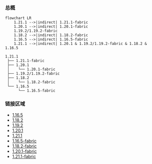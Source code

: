 ### 总概

```mermaid
flowchart LR
    1.21.1 -->|indirect| 1.21.1-fabric
    1.20.1 -->|indirect| 1.20.1-fabric
    1.19.2/1.19.2-fabric
    1.18.2 -->|indirect| 1.18.2-fabric
    1.16.5 -->|indirect| 1.16.5-fabric
    1.21.1 -->|indirect| 1.20.1 & 1.19.2/1.19.2-fabric & 1.18.2 & 1.16.5
```

```
1.21.1
 ├── 1.21.1-fabric
 ├── 1.20.1
 │    └── 1.20.1-fabric
 ├── 1.19.2/1.19.2-fabric
 ├── 1.18.2
 │    └── 1.18.2-fabric
 └── 1.16.5
      └── 1.16.5-fabric
```

### 链接区域

- [1.16.5](/projects/1.16/assets/macaws-doors/mcwdoors)
- [1.18.2](/projects/1.18/assets/macaws-doors/mcwdoors)
- [1.19.2](/projects/1.19/assets/macaws-doors/mcwdoors)
- [1.20.1](/projects/1.20/assets/macaws-doors/mcwdoors)
- [1.21.1](/projects/1.21/assets/macaws-doors/mcwdoors)
- [1.16.5-fabric](/projects/1.16-fabric/assets/macaws-doors/mcwdoors)
- [1.18.2-fabric](/projects/1.18-fabric/assets/macaws-doors/mcwdoors)
- [1.20.1-fabric](/projects/1.20-fabric/assets/macaws-doors/mcwdoors)
- [1.21.1-fabric](/projects/1.21-fabric/assets/macaws-doors/mcwdoors)